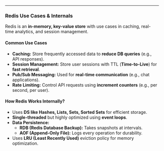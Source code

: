 
---
### **Redis Use Cases & Internals**

Redis is an **in-memory, key-value store** with use cases in caching, real-time analytics, and session management.

#### **Common Use Cases**

- **Caching:** Store frequently accessed data to **reduce DB queries** (e.g., API responses).
- **Session Management:** Store user sessions with TTL (**Time-to-Live**) for **fast retrieval**.
- **Pub/Sub Messaging:** Used for **real-time communication** (e.g., chat applications).
- **Rate Limiting:** Control API requests using **increment counters** (e.g., per second, per user).

#### **How Redis Works Internally?**

- Uses **DS like Hashes, Lists, Sets, Sorted Sets** for efficient storage.
- **Single-threaded** but highly optimized using **event loops**.
- **Data Persistence:**
    - **RDB (Redis Database Backup):** Takes snapshots at intervals.
    - **AOF (Append-Only File):** Logs every operation for durability.
- Uses **LRU (Least Recently Used)** eviction policy for memory optimization.